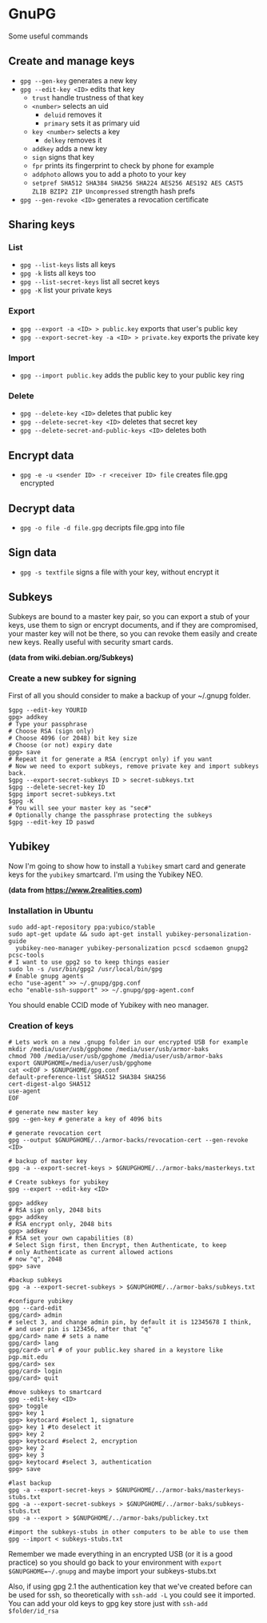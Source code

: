 # GnuPG

Some useful commands

## Create and manage keys

* `gpg --gen-key` generates a new key
* `gpg --edit-key <ID>` edits that key
  * `trust` handle trustness of that key
  * `<number>` selects an uid
    * `deluid` removes it
    * `primary` sets it as primary uid
  * `key <number>` selects a key
    * `delkey` removes it
  * `addkey` adds a new key
  * `sign` signs that key
  * `fpr` prints its fingerprint to check by phone for example
  * `addphoto` allows you to add a photo to your key
  * `setpref SHA512 SHA384 SHA256 SHA224 AES256 AES192 AES CAST5 ZLIB BZIP2 ZIP Uncompressed` strength hash prefs
* `gpg --gen-revoke <ID>` generates a revocation certificate

## Sharing keys

### List
* `gpg --list-keys` lists all keys
* `gpg -k` lists all keys too
* `gpg --list-secret-keys` list all secret keys
* `gpg -K` list your private keys

### Export
* `gpg --export -a <ID> > public.key` exports that user's public key
* `gpg --export-secret-key -a <ID> > private.key` exports the private key

### Import
* `gpg --import public.key` adds the public key to your public key ring

### Delete
* `gpg --delete-key <ID>` deletes that public key
* `gpg --delete-secret-key <ID>` deletes that secret key
* `gpg --delete-secret-and-public-keys <ID>` deletes both

## Encrypt data
* `gpg -e -u <sender ID> -r <receiver ID> file` creates file.gpg encrypted

## Decrypt data
* `gpg -o file -d file.gpg` decripts file.gpg into file

## Sign data
* `gpg -s textfile` signs a file with your key, without encrypt it

## Subkeys

Subkeys are bound to a master key pair, so you can export a stub of your
keys, use them to sign or encrypt documents, and if they are compromised, your
master key will not be there, so you can revoke them easily and create new 
keys. Really useful with security smart cards.

**(data from wiki.debian.org/Subkeys)**
### Create a new subkey for signing

First of all you should consider to make a backup of your ~/.gnupg folder.

  ```
  $gpg --edit-key YOURID
  gpg> addkey
  # Type your passphrase
  # Choose RSA (sign only)
  # Choose 4096 (or 2048) bit key size
  # Choose (or not) expiry date
  gpg> save
  # Repeat it for generate a RSA (encrypt only) if you want
  # Now we need to export subkeys, remove private key and import subkeys back.
  $gpg --export-secret-subkeys ID > secret-subkeys.txt
  $gpg --delete-secret-key ID
  $gpg import secret-subkeys.txt
  $gpg -K
  # You will see your master key as "sec#"
  # Optionally change the passphrase protecting the subkeys
  $gpg --edit-key ID paswd
  ```

## Yubikey

Now I'm going to show how to install a `Yubikey` smart card  and generate keys
for the `yubikey` smartcard. I'm using the Yubikey NEO.

**(data from https://www.2realities.com)**
### Installation in Ubuntu
```
sudo add-apt-repository ppa:yubico/stable
sudo apt-get update && sudo apt-get install yubikey-personalization-guide
  yubikey-neo-manager yubikey-personalization pcscd scdaemon gnupg2 pcsc-tools
# I want to use gpg2 so to keep things easier
sudo ln -s /usr/bin/gpg2 /usr/local/bin/gpg
# Enable gnupg agents
echo "use-agent" >> ~/.gnupg/gpg.conf
echo "enable-ssh-support" >> ~/.gnupg/gpg-agent.conf
```
You should enable CCID mode of Yubikey with neo manager.

### Creation of keys
```
# Lets work on a new .gnupg folder in our encrypted USB for example
mkdir /media/user/usb/gpghome /media/user/usb/armor-baks
chmod 700 /media/user/usb/gpghome /media/user/usb/armor-baks
export GNUPGHOME=/media/user/usb/gpghome
cat <<EOF > $GNUPGHOME/gpg.conf
default-preference-list SHA512 SHA384 SHA256
cert-digest-algo SHA512
use-agent
EOF

# generate new master key
gpg --gen-key # generate a key of 4096 bits

# generate revocation cert
gpg --output $GNUPGHOME/../armor-backs/revocation-cert --gen-revoke <ID>

# backup of master key
gpg -a --export-secret-keys > $GNUPGHOME/../armor-baks/masterkeys.txt

# Create subkeys for yubikey
gpg --expert --edit-key <ID>

gpg> addkey
# RSA sign only, 2048 bits
gpg> addkey
# RSA encrypt only, 2048 bits
gpg> addkey
# RSA set your own capabilities (8)
# Select Sign first, then Encrypt, then Authenticate, to keep
# only Authenticate as current allowed actions
# now "q", 2048
gpg> save

#backup subkeys
gpg -a --export-secret-subkeys > $GNUPGHOME/../armor-baks/subkeys.txt

#configure yubikey
gpg --card-edit
gpg/card> admin
# select 3, and change admin pin, by default it is 12345678 I think,
# and user pin is 123456, after that "q"
gpg/card> name # sets a name
gpg/card> lang
gpg/card> url # of your public.key shared in a keystore like pgp.mit.edu
gpg/card> sex
gpg/card> login
gpg/card> quit

#move subkeys to smartcard
gpg --edit-key <ID>
gpg> toggle
gpg> key 1
gpg> keytocard #select 1, signature
gpg> key 1 #to deselect it
gpg> key 2
gpg> keytocard #select 2, encryption
gpg> key 2
gpg> key 3
gpg> keytocard #select 3, authentication
gpg> save

#last backup
gpg -a --export-secret-keys > $GNUPGHOME/../armor-baks/masterkeys-stubs.txt
gpg -a --export-secret-subkeys > $GNUPGHOME/../armor-baks/subkeys-stubs.txt
gpg -a --export > $GNUPGHOME/../armor-baks/publickey.txt

#import the subkeys-stubs in other computers to be able to use them
gpg --import < subkeys-stubs.txt
```

Remember we made everything in an encrypted USB (or it is a good practice) so
you should go back to your environment with `export $GNUPGHOME=~/.gnupg` and
maybe import your subkeys-stubs.txt

Also, if using gpg 2.1 the authentication key that we've created before can
be used for ssh, so theoretically with `ssh-add -L` you could see it imported.
You can add your old keys to gpg key store just with `ssh-add $folder/id_rsa`

